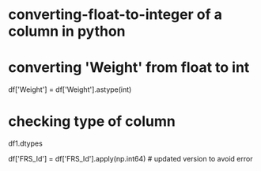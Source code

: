 # converting-float-to-integer of a column in python
# converting 'Weight' from float to int 

df['Weight'] = df['Weight'].astype(int) 

# checking type of column

df1.dtypes



df['FRS_Id'] = df['FRS_Id'].apply(np.int64)   # updated version to avoid error
